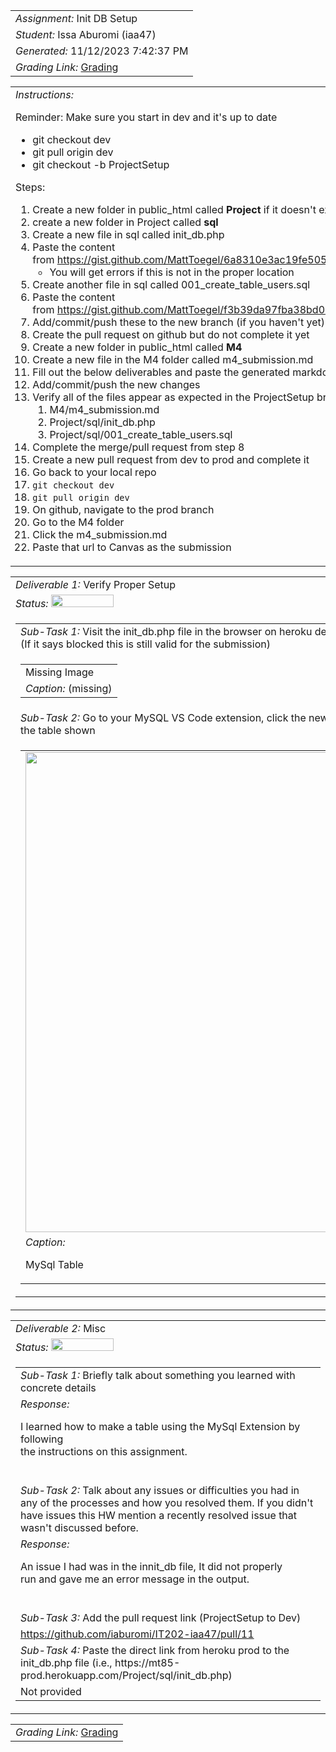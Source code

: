 <table><tr><td> <em>Assignment: </em> Init DB Setup</td></tr>
<tr><td> <em>Student: </em> Issa Aburomi (iaa47)</td></tr>
<tr><td> <em>Generated: </em> 11/12/2023 7:42:37 PM</td></tr>
<tr><td> <em>Grading Link: </em> <a rel="noreferrer noopener" href="https://learn.ethereallab.app/homework/IT202-101-F23/init-db-setup/grade/iaa47" target="_blank">Grading</a></td></tr></table>
<table><tr><td> <em>Instructions: </em> <p>Reminder: Make sure you start in dev and it's up to date</p><ul><li>git checkout dev</li><li>git pull origin dev</li><li>git checkout -b ProjectSetup</li></ul><p>Steps:</p><ol><li>Create a new folder in public_html called <b>Project </b>if it doesn't exist</li><li>create a new folder in Project called <b>sql</b></li><li>Create a new file in sql called init_db.php</li><li>Paste the content from&nbsp;<a href="https://gist.github.com/MattToegel/6a8310e3ac19fe505870e5ebfa8cf4ea">https://gist.github.com/MattToegel/6a8310e3ac19fe505870e5ebfa8cf4ea</a><ul><li>You will get errors if this is not in the proper location</li></ul></li><li>Create another file in sql called 001_create_table_users.sql</li><li>Paste the content from&nbsp;<a href="https://gist.github.com/MattToegel/f3b39da97fba38bd04fc7073ad0a627e">https://gist.github.com/MattToegel/f3b39da97fba38bd04fc7073ad0a627e</a></li><li>Add/commit/push these to the new branch (if you haven't yet)</li><li>Create the pull request on github but do not complete it yet</li><li>Create a new folder in public_html called <b>M4</b></li><li>Create a new file in the M4 folder called m4_submission.md</li><li>Fill out the below deliverables and paste the generated markdown in the file</li><li>Add/commit/push the new changes</li><li>Verify all of the files appear as expected in the ProjectSetup branch<ol><li>M4/m4_submission.md</li><li>Project/sql/init_db.php</li><li>Project/sql/001_create_table_users.sql</li></ol></li><li>Complete the merge/pull request from step 8</li><li>Create a new pull request from dev to prod and complete it</li><li>Go back to your local repo</li><li><code>git checkout dev</code></li><li><code>git pull origin dev</code></li><li>On github, navigate to the prod branch</li><li>Go to the M4 folder</li><li>Click the m4_submission.md</li><li>Paste that url to Canvas as the submission</li></ol></td></tr></table>
<table><tr><td> <em>Deliverable 1: </em> Verify Proper Setup </td></tr><tr><td><em>Status: </em> <img width="100" height="20" src="https://user-images.githubusercontent.com/54863474/211707834-bf5a5b13-ec36-4597-9741-aa830c195be2.png"></td></tr>
<tr><td><table><tr><td> <em>Sub-Task 1: </em> Visit the init_db.php file in the browser on heroku dev and screenshot the working output (If it says blocked this is still valid for the submission)</td></tr>
<tr><td><table><tr><td>Missing Image</td></tr>
<tr><td> <em>Caption:</em> (missing)</td></tr>
</table></td></tr>
<tr><td> <em>Sub-Task 2: </em> Go to your MySQL VS Code extension, click the new table that was generated, screenshot the table shown</td></tr>
<tr><td><table><tr><td><img width="768px" src="https://firebasestorage.googleapis.com/v0/b/learn-e1de9.appspot.com/o/assignments%2Fiaa47%2F2023-11-12T17.39.01Screenshot%202023-11-12%20123853.png.webp?alt=media&token=4f19f24a-d3fb-4a98-99e9-cbe7f07e045c"/></td></tr>
<tr><td> <em>Caption:</em> <p>MySql Table<br></p>
</td></tr>
</table></td></tr>
</table></td></tr>
<table><tr><td> <em>Deliverable 2: </em> Misc </td></tr><tr><td><em>Status: </em> <img width="100" height="20" src="https://user-images.githubusercontent.com/54863474/211707834-bf5a5b13-ec36-4597-9741-aa830c195be2.png"></td></tr>
<tr><td><table><tr><td> <em>Sub-Task 1: </em> Briefly talk about something you learned with concrete details</td></tr>
<tr><td> <em>Response:</em> <p>I learned how to make a table using the MySql Extension by following<br>the instructions on this assignment.<br></p><br></td></tr>
<tr><td> <em>Sub-Task 2: </em> Talk about any issues or difficulties you had in any of the processes and how you resolved them. If you didn't have issues this HW mention a recently resolved issue that wasn't discussed before.</td></tr>
<tr><td> <em>Response:</em> <p>An issue I had was in the innit_db file, It did not properly<br>run and gave me an error message in the output.<br></p><br></td></tr>
<tr><td> <em>Sub-Task 3: </em> Add the pull request link (ProjectSetup to Dev)</td></tr>
<tr><td> <a rel="noreferrer noopener" target="_blank" href="https://github.com/iaburomi/IT202-iaa47/pull/11">https://github.com/iaburomi/IT202-iaa47/pull/11</a> </td></tr>
<tr><td> <em>Sub-Task 4: </em> Paste the direct link from heroku prod to the init_db.php file (i.e., https://mt85-prod.herokuapp.com/Project/sql/init_db.php)</td></tr>
<tr><td>Not provided</td></tr>
</table></td></tr>
<table><tr><td><em>Grading Link: </em><a rel="noreferrer noopener" href="https://learn.ethereallab.app/homework/IT202-101-F23/init-db-setup/grade/iaa47" target="_blank">Grading</a></td></tr></table>
